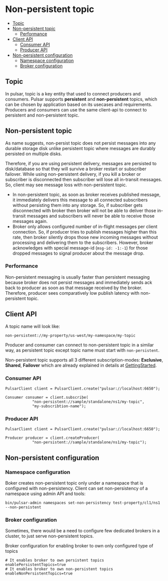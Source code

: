 
# Non-persistent topic

<!-- TOC depthFrom:2 depthTo:4 withLinks:1 updateOnSave:1 orderedList:0 -->

- [Topic](#topic)
- [Non-persistent topic](#non-persistent-topic)
	- [Performance](#performance)
- [Client API](#client-api)
	- [Consumer API](#consumer-api)
	- [Producer API](#producer-api)
- [Non-persistent configuration](#non-persistent-configuration)
	- [Namespace configuration](#namespace-configuration)
	- [Broker configuration](#broker-configuration)

<!-- /TOC -->

## Topic

In pulsar, topic is a key entity that used to connect producers and consumers. Pulsar supports **persistent** and **non-persistent** topics, which can be chosen by application based on its usecases and requirements. Producers and consumers can use the same client-api to connect to persistent and non-persistent topic. 

## Non-persistent topic

As name suggests, non-persist topic does not persist messages into any durable storage disk unlike persistent topic where messages are durably persisted on multiple disks. 

Therefore, if you are using persistent delivery, messages are persisted to disk/database so that they will survive a broker restart or subscriber failover. While using non-persistent delivery, if you kill a broker or subscriber is disconnected then subscriber will lose all in-transit messages. So, client may see message loss with non-persistent topic.

- In non-persistent topic, as soon as broker receives published message, it immediately delivers this message to all connected subscribers without persisting them into any storage. So, if subscriber gets disconnected with broker then broker will not be able to deliver those in-transit messages and subscribers will never be able to receive those messages again.
- Broker only allows configured number of in-flight messages per client connection. So, if producer tries to publish messages higher than this rate, then broker silently drops those new incoming messages without processing and delivering them to the subscribers. However, broker acknowledges with special message-id (`msg-id: -1:-1`) for those dropped messages to signal producer about the message drop.

### Performance

Non-persistent messaging is usually faster than persistent messaging because broker does not persist messages and immediately sends ack back to producer as soon as that message received by the broker. Therefore, producer sees comparatively low publish latency with non-persistent topic.


## Client API


A topic name will look like:

```
non-persistent://my-property/us-west/my-namespace/my-topic
```

Producer and consumer can connect to non-persistent topic in a similar way, as persistent topic except topic name must start with `non-persistent`.

Non-persistent topic supports all 3 different subscription-modes: **Exclusive**, **Shared**, **Failover** which are already explained in details at [GettingStarted](GettingStarted.md). 


### Consumer API

```
PulsarClient client = PulsarClient.create("pulsar://localhost:6650");

Consumer consumer = client.subscribe(
            "non-persistent://sample/standalone/ns1/my-topic",
            "my-subscribtion-name");
```

### Producer API

```
PulsarClient client = PulsarClient.create("pulsar://localhost:6650");

Producer producer = client.createProducer(
            "non-persistent://sample/standalone/ns1/my-topic");
```

## Non-persistent configuration

### Namespace configuration


Boker creates non-persistent topic only under a namespace that is configured with non-persistency. Client can set non-persistency of a namespace using admin API and tools:

```
bin/pulsar-admin namespaces set-non-persistency test-property/cl1/ns1 --non-persistent
```

### Broker configuration

Sometimes, there would be a need to configure few dedicated brokers in a cluster, to just serve non-persistent topics.

Broker configuration for enabling broker to own only configured type of topics  

```
# It enables broker to own persistent topics
enablePersistentTopics=true
# It enables broker to own non-persistent topics 
enableNonPersistentTopics=true
```